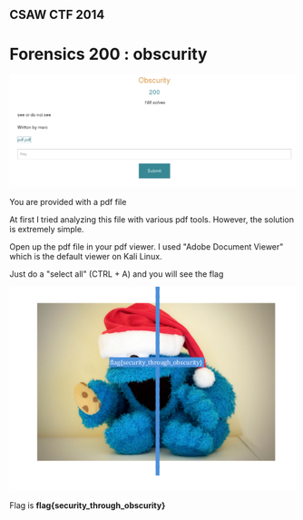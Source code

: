 ## CSAW CTF 2014
# Forensics 200 : obscurity

![question](img/qn.png)

You are provided with a pdf file

At first I tried analyzing this file with various pdf tools. However, the solution is extremely simple.

Open up the pdf file in your pdf viewer. I used "Adobe Document Viewer" which is the default viewer on Kali Linux.

Just do a "select all" (CTRL + A) and you will see the flag

![01](img/01.png)

Flag is **flag{security_through_obscurity}**